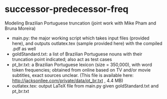 successor-predecessor-freq
==========================

Modeling Brazilian Portuguese truncation (joint work with Mike Pham and Bruna Moreira)

- main.py: the major working script which takes input files (provided here), and outputs outlatex.tex (sample provided here) with the compiled .pdf as well
- goldStandard.txt: a list of Brazilian Portuguese nouns with their truncation point indicated; also act as test cases
- pt_br.txt: a Brazilian Portuguese lexicon (size = 350,000), with word token frequencies; obtained from online based on TV and/or movie subtitles, exact sources unclear.
(This file is available here: http://jacksonllee.com/private/data/pt_br.txt , 4.4 MB)
- outlatex.tex: output LaTeX file from main.py given goldStandard.txt and pt_br.txt

